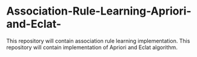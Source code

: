 # Association-Rule-Learning-Apriori-and-Eclat-
This repository will contain association rule learning implementation. This repository will contain implementation of Apriori and Eclat algorithm. 
